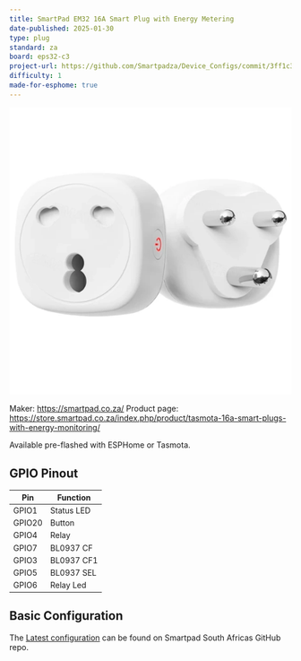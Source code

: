 ```yaml
---
title: SmartPad EM32 16A Smart Plug with Energy Metering
date-published: 2025-01-30
type: plug
standard: za
board: eps32-c3
project-url: https://github.com/Smartpadza/Device_Configs/commit/3ff1c3319234792a9653f1f4a8b5aa4a196586c9
difficulty: 1
made-for-esphome: true
---
```


![alt text](SPEM32.webp "SmartPad EM32 16A Smart Plug with Energy Metering")

Maker: https://smartpad.co.za/
Product page: https://store.smartpad.co.za/index.php/product/tasmota-16a-smart-plugs-with-energy-monitoring/

Available pre-flashed with ESPHome or Tasmota.

## GPIO Pinout

| Pin    | Function   |
| ------ | ---------- |
| GPIO1  | Status LED |
| GPIO20 | Button     |
| GPIO4  | Relay      |
| GPIO7  | BL0937 CF  |
| GPIO3  | BL0937 CF1 |
| GPIO5  | BL0937 SEL |
| GPIO6  | Relay Led  |

## Basic Configuration

The [Latest configuration](https://github.com/Smartpadza/Device_Configs/blob/main/smartpad-em32-smart-plug.yaml)
can be found on Smartpad South Africas GitHub repo.
